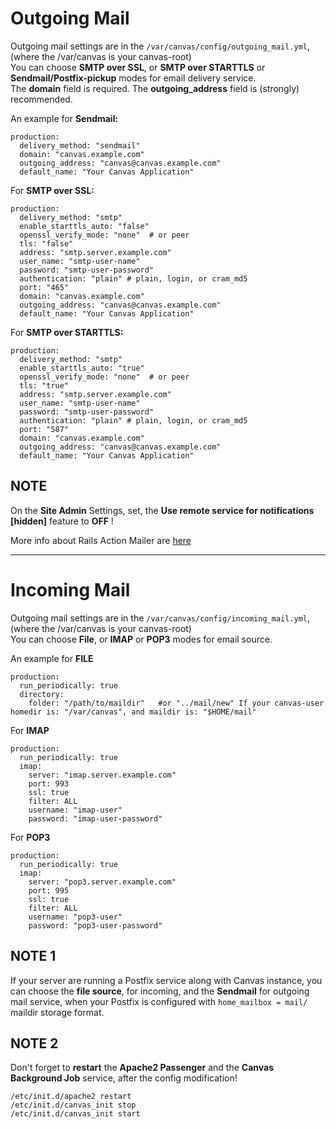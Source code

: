 # Outgoing Mail 

Outgoing mail settings are in the `/var/canvas/config/outgoing_mail.yml`, (where the /var/canvas is your canvas-root)  
You can choose **SMTP over SSL**, or **SMTP over STARTTLS** or **Sendmail/Postfix-pickup** modes for email delivery service.  
The **domain** field is required.
The **outgoing_address** field is (strongly) recommended. 

An example for **Sendmail:**  

    production:
      delivery_method: "sendmail"
      domain: "canvas.example.com"
      outgoing_address: "canvas@canvas.example.com"
      default_name: "Your Canvas Application"

For **SMTP over SSL:**  

    production:
      delivery_method: "smtp"
      enable_starttls_auto: "false"
      openssl_verify_mode: "none"  # or peer
      tls: "false"
      address: "smtp.server.example.com"
      user_name: "smtp-user-name"
      password: "smtp-user-password"
      authentication: "plain" # plain, login, or cram_md5
      port: "465"
      domain: "canvas.example.com"
      outgoing_address: "canvas@canvas.example.com"
      default_name: "Your Canvas Application"



For **SMTP over STARTTLS:**

    production:
      delivery_method: "smtp"
      enable_starttls_auto: "true"
      openssl_verify_mode: "none"  # or peer
      tls: "true"
      address: "smtp.server.example.com"
      user_name: "smtp-user-name"
      password: "smtp-user-password"
      authentication: "plain" # plain, login, or cram_md5
      port: "587"
      domain: "canvas.example.com"
      outgoing_address: "canvas@canvas.example.com"
      default_name: "Your Canvas Application"



## NOTE

On the **Site Admin** Settings, set, the **Use remote service for notifications [hidden]** feature to **OFF** !

More info about Rails Action Mailer are [here](https://guides.rubyonrails.org/action_mailer_basics.html)

---------------------------------------------
# Incoming Mail 

Outgoing mail settings are in the `/var/canvas/config/incoming_mail.yml`, (where the /var/canvas is your canvas-root)  
You can choose **File**, or **IMAP** or **POP3** modes for email source.

An example for **FILE**

    production:
      run_periodically: true
      directory:
        folder: "/path/to/maildir"   #or "../mail/new" If your canvas-user homedir is: "/var/canvas", and maildir is: "$HOME/mail"


For **IMAP**

    production:
      run_periodically: true
      imap:
        server: "imap.server.example.com"
        port: 993
        ssl: true
        filter: ALL
        username: "imap-user"
        password: "imap-user-password"


For **POP3**

    production:
      run_periodically: true
      imap:
        server: "pop3.server.example.com"
        port: 995
        ssl: true
        filter: ALL
        username: "pop3-user"
        password: "pop3-user-password"


## NOTE 1
If your server are running a Postfix service along with Canvas instance, you can choose the **file source**, for incoming, and the **Sendmail** for outgoing mail service, when your Postfix is configured with `home_mailbox = mail/` maildir storage format.

## NOTE 2
Don't forget to **restart** the **Apache2 Passenger** and the **Canvas Background Job** service, after the config modification!

    /etc/init.d/apache2 restart 
    /etc/init.d/canvas_init stop 
    /etc/init.d/canvas_init start
